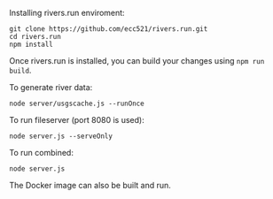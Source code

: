 Installing rivers.run enviroment:
```
git clone https://github.com/ecc521/rivers.run.git
cd rivers.run
npm install
```

Once rivers.run is installed, you can build your changes using ```npm run build```.

To generate river data:
```
node server/usgscache.js --runOnce
```

To run fileserver (port 8080 is used):
```
node server.js --serveOnly
```

To run combined:
```
node server.js
```

The Docker image can also be built and run. 
